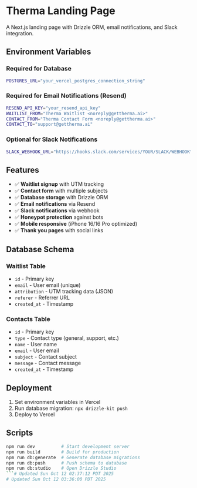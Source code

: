 # Therma Landing Page

A Next.js landing page with Drizzle ORM, email notifications, and Slack integration.

## Environment Variables

### Required for Database
```bash
POSTGRES_URL="your_vercel_postgres_connection_string"
```

### Required for Email Notifications (Resend)
```bash
RESEND_API_KEY="your_resend_api_key"
WAITLIST_FROM="Therma Waitlist <noreply@gettherma.ai>"
CONTACT_FROM="Therma Contact Form <noreply@gettherma.ai>"
CONTACT_TO="support@gettherma.ai"
```

### Optional for Slack Notifications
```bash
SLACK_WEBHOOK_URL="https://hooks.slack.com/services/YOUR/SLACK/WEBHOOK"
```

## Features

- ✅ **Waitlist signup** with UTM tracking
- ✅ **Contact form** with multiple subjects
- ✅ **Database storage** with Drizzle ORM
- ✅ **Email notifications** via Resend
- ✅ **Slack notifications** via webhook
- ✅ **Honeypot protection** against bots
- ✅ **Mobile responsive** (iPhone 16/16 Pro optimized)
- ✅ **Thank you pages** with social links

## Database Schema

### Waitlist Table
- `id` - Primary key
- `email` - User email (unique)
- `attribution` - UTM tracking data (JSON)
- `referer` - Referrer URL
- `created_at` - Timestamp

### Contacts Table
- `id` - Primary key
- `type` - Contact type (general, support, etc.)
- `name` - User name
- `email` - User email
- `subject` - Contact subject
- `message` - Contact message
- `created_at` - Timestamp

## Deployment

1. Set environment variables in Vercel
2. Run database migration: `npx drizzle-kit push`
3. Deploy to Vercel

## Scripts

```bash
npm run dev          # Start development server
npm run build        # Build for production
npm run db:generate  # Generate database migrations
npm run db:push      # Push schema to database
npm run db:studio    # Open Drizzle Studio
```# Updated Sun Oct 12 02:37:12 PDT 2025
# Updated Sun Oct 12 03:36:00 PDT 2025
